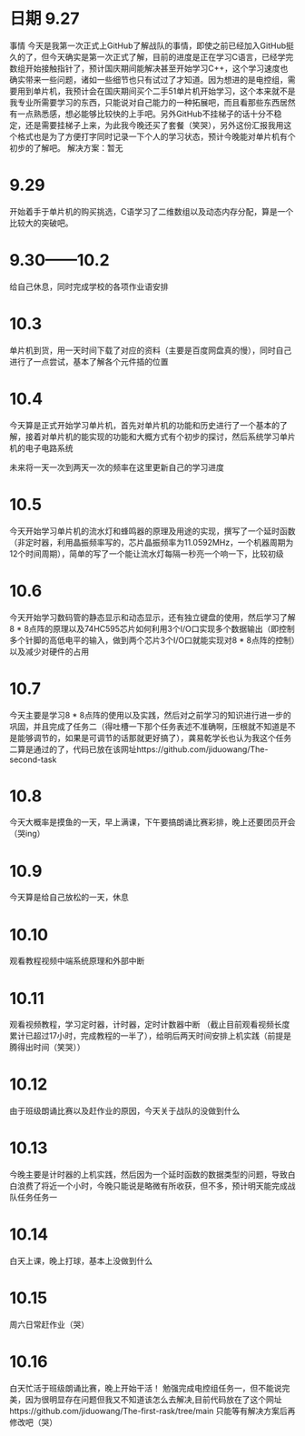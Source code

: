 
# 日期 9.27
事情 今天是我第一次正式上GitHub了解战队的事情，即使之前已经加入GitHub挺久的了，但今天确实是第一次正式了解，目前的进度是正在学习C语言，已经学完数组开始接触指针了，预计国庆期间能解决甚至开始学习C++，这个学习速度也确实带来一些问题，诸如一些细节也只有试过了才知道。因为想进的是电控组，需要用到单片机，我预计会在国庆期间买个二手51单片机开始学习，这个本来就不是我专业所需要学习的东西，只能说对自己能力的一种拓展吧，而且看那些东西居然有一点熟悉感，想必能够比较快的上手吧。另外GitHub不挂梯子的话十分不稳定，还是需要挂梯子上来，为此我今晚还买了套餐（笑哭），另外这份汇报我用这个格式也是为了方便打字同时记录一下个人的学习状态，预计今晚能对单片机有个初步的了解吧。
解决方案：暂无

# 9.29
开始着手于单片机的购买挑选，C语学习了二维数组以及动态内存分配，算是一个比较大的突破吧。
# 9.30——10.2
给自己休息，同时完成学校的各项作业语安排
# 10.3
单片机到货，用一天时间下载了对应的资料（主要是百度网盘真的慢），同时自己进行了一点尝试，基本了解各个元件插的位置
# 10.4
今天算是正式开始学习单片机，首先对单片机的功能和历史进行了一个基本的了解，接着对单片机的能实现的功能和大概方式有个初步的探讨，然后系统学习单片机的电子电路系统

未来将一天一次到两天一次的频率在这里更新自己的学习进度

# 10.5
今天开始学习单片机的流水灯和蜂鸣器的原理及用途的实现，撰写了一个延时函数（非定时器，利用晶振频率写的，芯片晶振频率为11.0592MHz，一个机器周期为12个时间周期），简单的写了一个能让流水灯每隔一秒亮一个响一下，比较初级

# 10.6
今天开始学习数码管的静态显示和动态显示，还有独立键盘的使用，然后学习了解8 * 8点阵的原理以及74HC595芯片如何利用3个I/O口实现多个数据输出（即控制多个针脚的高低电平的输入，做到两个芯片3个I/O口就能实现对8 * 8点阵的控制）以及减少对硬件的占用

# 10.7
今天主要是学习8 * 8点阵的使用以及实践，然后对之前学习的知识进行进一步的巩固，并且完成了任务二（得吐槽一下那个任务表述不准确啊，压根就不知道是不是能够调节的，如果是可调节的话那就更好搞了），龚易乾学长也认为我这个任务二算是通过的了，代码已放在该网址https://github.com/jiduowang/The-second-task

# 10.8
今天大概率是摸鱼的一天，早上满课，下午要搞朗诵比赛彩排，晚上还要团员开会（哭ing）

# 10.9
今天算是给自己放松的一天，休息

# 10.10
观看教程视频中端系统原理和外部中断

# 10.11
观看视频教程，学习定时器，计时器，定时计数器中断
（截止目前观看视频长度累计已超过17小时，完成教程的一半了），给明后两天时间安排上机实践（前提是腾得出时间（笑哭））

# 10.12
由于班级朗诵比赛以及赶作业的原因，今天关于战队的没做到什么

# 10.13
今晚主要是计时器的上机实践，然后因为一个延时函数的数据类型的问题，导致白白浪费了将近一个小时，今晚只能说是略微有所收获，但不多，预计明天能完成战队任务任务一

# 10.14
白天上课，晚上打球，基本上没做到什么

# 10.15
周六日常赶作业（哭）

# 10.16
白天忙活于班级朗诵比赛，晚上开始干活！
勉强完成电控组任务一，但不能说完美，因为很明显存在问题但我又不知道该怎么去解决,目前代码放在了这个网址https://github.com/jiduowang/The-first-rask/tree/main
只能等有解决方案后再修改吧（哭）
